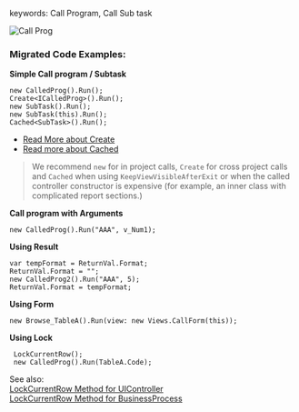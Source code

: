 ﻿keywords: Call Program, Call Sub task 

![Call Prog](CallProg.png)

### Migrated Code Examples:

**Simple Call program / Subtask**

```csdiff
new CalledProg().Run();
Create<ICalledProg>().Run();
new SubTask().Run();
new SubTask(this).Run();
Cached<SubTask>().Run();
```
* [Read More about Create](calling-a-program-across-projects.html)
* [Read more about Cached](introducing-cached.html)
> We recommend `new` for in project calls, `Create` for cross project calls and `Cached` when using `KeepViewVisibleAfterExit` or when the called controller constructor is expensive (for example, an inner class with complicated report sections.)



**Call program with Arguments**

```csdiff
new CalledProg().Run("AAA", v_Num1);

```


**Using Result**

```csdiff
var tempFormat = ReturnVal.Format;
ReturnVal.Format = "";
new CalledProg2().Run("AAA", 5);
ReturnVal.Format = tempFormat;
```

**Using Form**
```csdiff
new Browse_TableA().Run(view: new Views.CallForm(this));

```

**Using Lock**
```csdiff
 LockCurrentRow();
 new CalledProg().Run(TableA.Code);

```


See also:  
[LockCurrentRow Method for UIController](http://www.fireflymigration.com/reference/html/M_Firefly_Box_UIController_LockCurrentRow.htm)  
[LockCurrentRow Method for BusinessProcess](http://www.fireflymigration.com/reference/html/M_Firefly_Box_BusinessProcess_LockCurrentRow.htm)  


